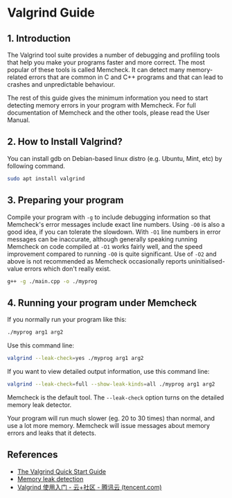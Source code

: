 # Valgrind Guide

## 1. Introduction

The Valgrind tool suite provides a number of debugging and profiling tools that help you make your programs faster and more correct. The most popular of these tools is called Memcheck. It can detect many memory-related errors that are common in C and C++ programs and that can lead to crashes and unpredictable behaviour.

The rest of this guide gives the minimum information you need to start detecting memory errors in your program with Memcheck. For full documentation of Memcheck and the other tools, please read the User Manual.

## 2. How to Install Valgrind?

You can install gdb on Debian-based linux distro (e.g. Ubuntu, Mint, etc) by following command.

```bash
sudo apt install valgrind
```



## 3. Preparing your program

Compile your program with `-g` to include debugging information so that Memcheck's error messages include exact line numbers. Using `-O0` is also a good idea, if you can tolerate the slowdown. With `-O1` line numbers in error messages can be inaccurate, although generally speaking running Memcheck on code compiled at `-O1` works fairly well, and the speed improvement compared to running `-O0` is quite significant. Use of `-O2` and above is not recommended as Memcheck occasionally reports uninitialised-value errors which don't really exist.

```bash
g++ -g ./main.cpp -o ./myprog
```



## 4. Running your program under Memcheck

If you normally run your program like this:

```bash
./myprog arg1 arg2
```

Use this command line:

```bash
valgrind --leak-check=yes ./myprog arg1 arg2
```

If you want to view detailed output information, use this command line:

```bash
valgrind --leak-check=full --show-leak-kinds=all ./myprog arg1 arg2
```

Memcheck is the default tool. The `--leak-check` option turns on the detailed memory leak detector.

Your program will run much slower (eg. 20 to 30 times) than normal, and use a lot more memory. Memcheck will issue messages about memory errors and leaks that it detects.

## References

- [The Valgrind Quick Start Guide](https://valgrind.org/docs/manual/quick-start.html)
- [Memory leak detection](https://valgrind.org/docs/manual/mc-manual.html#mc-manual.leaks)
- [Valgrind 使用入门 - 云+社区 - 腾讯云 (tencent.com)](https://cloud.tencent.com/developer/article/1006199)

